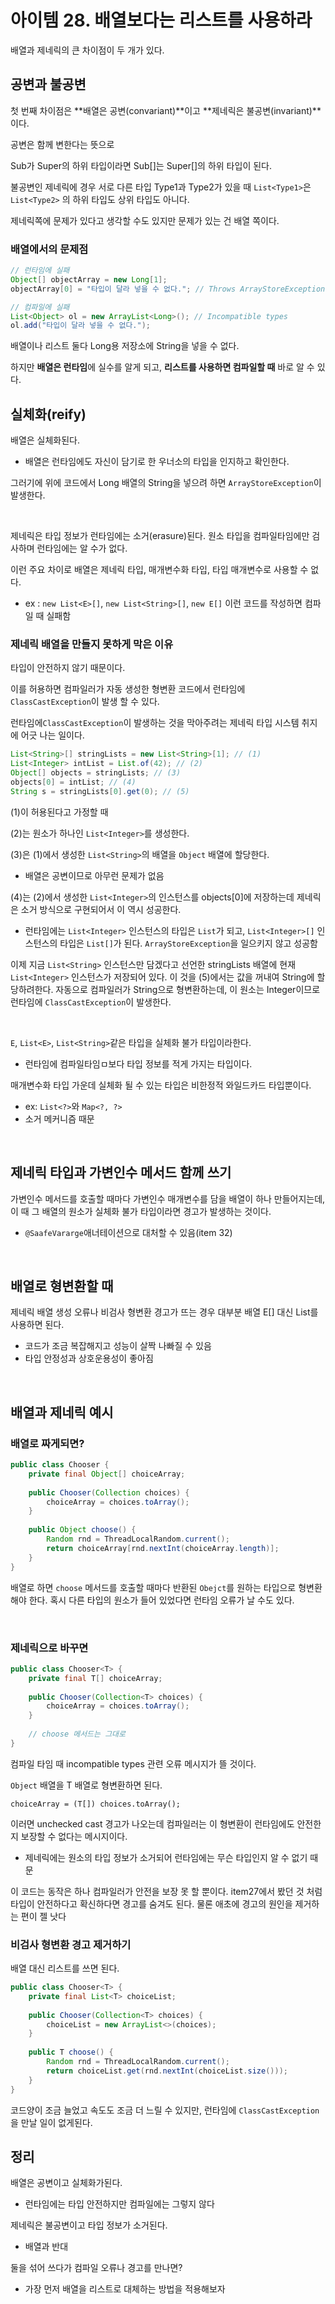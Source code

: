 # 아이템 28. 배열보다는 리스트를 사용하라



배열과 제네릭의 큰 차이점이 두 개가 있다.



## 공변과 불공변

첫 번째 차이점은 **배열은 공변(convariant)**이고 **제네릭은 불공변(invariant)**이다.

공변은 함께 변한다는 뜻으로

Sub가 Super의 하위 타입이라면 Sub[]는 Super[]의 하위 타입이 된다.

불공변인 제네릭에 경우 서로 다른 타입 Type1과 Type2가 있을 때 `List<Type1>`은 `List<Type2>` 의 하위 타입도 상위 타입도 아니다.



제네릭쪽에 문제가 있다고 생각할 수도 있지만 문제가 있는 건 배열 쪽이다.



### 배열에서의 문제점

```java
// 런타임에 실패
Object[] objectArray = new Long[1];
objectArray[0] = "타입이 달라 넣을 수 없다."; // Throws ArrayStoreException

// 컴파일에 실패
List<Object> ol = new ArrayList<Long>(); // Incompatible types
ol.add("타입이 달라 넣을 수 없다.");
```

배열이나 리스트 둘다 Long용 저장소에 String을 넣을 수 없다.

하지만 **배열은 런타임**에 실수를 알게 되고, **리스트를 사용하면 컴파일할 때** 바로 알 수 있다.



## 실체화(reify)

배열은 실체화된다.

- 배열은 런타임에도 자신이 담기로 한 우너소의 타입을 인지하고 확인한다.

그러기에 위에 코드에서 Long 배열의 String을 넣으려 하면 `ArrayStoreException`이 발생한다.

<br>

제네릭은 타입 정보가 런타임에는 소거(erasure)된다. 원소 타입을 컴파일타임에만 검사하며 런타임에는 알 수가 없다.



이런 주요 차이로 배열은 제네릭 타입, 매개변수화 타입, 타입 매개변수로 사용할 수 없다.

- ex : `new List<E>[]`, `new List<String>[]`, `new E[]` 이런 코드를 작성하면 컴파일 때 실패함



### 제네릭 배열을 만들지 못하게 막은 이유

타입이 안전하지 않기 때문이다.

이를 허용하면 컴파일러가 자동 생성한 형변환 코드에서 런타임에 `ClassCastException`이 발생 할 수 있다.

런타임에`ClassCastException`이 발생하는 것을 막아주려는 제네릭 타입 시스템 취지에 어긋 나는 일이다.



```java
List<String>[] stringLists = new List<String>[1]; // (1)
List<Integer> intList = List.of(42); // (2)
Object[] objects = stringLists; // (3)
objects[0] = intList; // (4)
String s = stringLists[0].get(0); // (5)
```

(1)이 허용된다고 가정할 때

(2)는 원소가 하나인 `List<Integer>`를 생성한다.

(3)은 (1)에서 생성한 `List<String>`의 배열을 `Object` 배열에 할당한다.

- 배열은 공변이므로 아무런 문제가 없음

(4)는 (2)에서 생성한 `List<Integer>`의 인스턴스를 objects[0]에 저장하는데 제네릭은 소거 방식으로 구현되어서 이 역시 성공한다.

- 런타임에는 `List<Integer>` 인스턴스의 타입은 `List`가 되고, `List<Integer>[]` 인스턴스의 타입은 `List[]`가 된다.  `ArrayStoreException`을 일으키지 않고 성공함

이제 지금 `List<String>` 인스턴스만 담겠다고 선언한 stringLists 배열에 현재 `List<Integer>` 인스턴스가 저장되어 있다. 이 것을 (5)에서는 값을 꺼내여 String에 할당하려한다. 자동으로 컴파일러가 String으로 형변환하는데, 이 원소는 Integer이므로 런타임에 `ClassCastException`이 발생한다.

<br>

`E`, `List<E>`, `List<String>`같은 타입을 실체화 불가 타입이라한다.

- 런타임에 컴파일타임ㅁ보다 타입 정보를 적게 가지는 타입이다.

매개변수화 타입 가운데 실체화 될 수 있는 타입은 비한정적 와일드카드 타입뿐이다.

- ex: `List<?>`와  `Map<?, ?>`
- 소거 메커니즘 때문



<br>



## 제네릭 타입과 가변인수 메서드 함께 쓰기

가변인수 메서드를 호출할 때마다 가변인수 매개변수를 담을 배열이 하나 만들어지는데, 이 때 그 배열의 원소가 실체화 불가 타입이라면 경고가 발생하는 것이다.

- `@SaafeVararge`애너테이션으로 대처할 수 있음(item 32)

<br>

## 배열로 형변환할 때

 제네릭 배열 생성 오류나 비검사 형변환 경고가 뜨는 경우 대부분 배열 E[] 대신 List<E>를 사용하면 된다.

- 코드가 조금 복잡해지고 성능이 살짝 나빠질 수 있음
- 타입 안정성과 상호운용성이 좋아짐

<br>



## 배열과 제네릭 예시

### 배열로 짜게되면?

```java
public class Chooser {
    private final Object[] choiceArray;
    
    public Chooser(Collection choices) {
        choiceArray = choices.toArray();
    }
    
    public Object choose() {
        Random rnd = ThreadLocalRandom.current();
        return choiceArray[rnd.nextInt(choiceArray.length)];
    }
}
```

배열로 하면  `choose` 메서드를 호출할 때마다 반환된 `Obejct`를 원하는 타입으로 형변환해야 한다. 혹시 다른 타입의 원소가 들어 있었다면 런타임 오류가 날 수도 있다.

<br>

### 제네릭으로 바꾸면

```java
public class Chooser<T> {
    private final T[] choiceArray;
    
    public Chooser(Collection<T> choices) {
    	choiceArray = choices.toArray();
    }
    
    // choose 메서드는 그대로
}
```

컴파일 타임 때 incompatible types 관련 오류 메시지가 뜰 것이다.

`Object` 배열을 T 배열로 형변환하면 된다.

`choiceArray = (T[]) choices.toArray();`

이러면 unchecked cast 경고가 나오는데 컴파일러는 이 형변환이 런타임에도 안전한지 보장할 수 없다는 메시지이다.

- 제네릭에는 원소의 타입 정보가 소거되어 런타임에는 무슨 타입인지 알 수 없기 때문

이 코드는 동작은 하나 컴파일러가 안전을 보장 못 할 뿐이다. item27에서 봤던 것 처럼 타입이 안전하다고 확신하다면 경고를 숨겨도 된다. 물론 애초에 경고의 원인을 제거하는 편이 젤 낫다



### 비검사 형변환 경고 제거하기

배열 대신 리스트를 쓰면 된다.

```java
public class Chooser<T> {
    private final List<T> choiceList;
    
    public Chooser(Collection<T> choices) {
        choiceList = new ArrayList<>(choices);
    }
    
    public T choose() {
        Random rnd = ThreadLocalRandom.current();
        return choiceList.get(rnd.nextInt(choiceList.size()));
    }
}
```

코드양이 조금 늘었고 속도도 조금 더 느릴 수 있지만, 런타임에 `ClassCastException`을 만날 일이 없게된다.



## 정리

배열은 공변이고 실체화가된다.

- 런타임에는 타입 안전하지만 컴파일에는 그렇지 않다

제네릭은 불공변이고 타입 정보가 소거된다.

- 배열과 반대

둘을 섞어 쓰다가 컴파일 오류나 경고를 만나면?

- 가장 먼저 배열을 리스트로 대체하는 방법을 적용해보자
